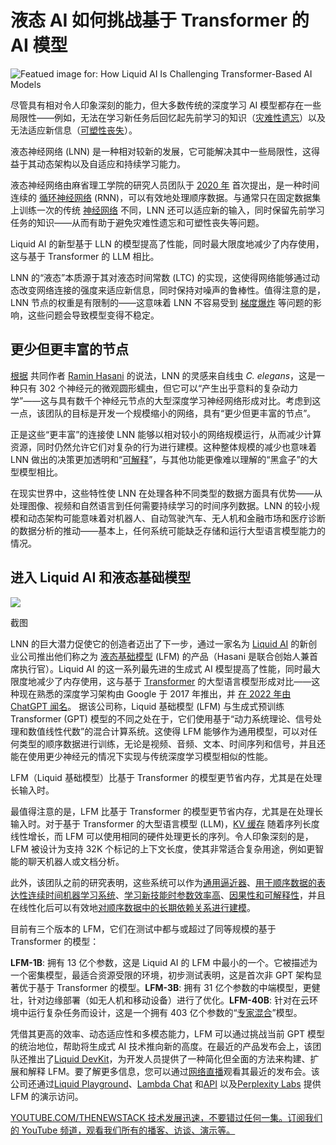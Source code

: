 # 液态 AI 如何挑战基于 Transformer 的 AI 模型

![Featued image for: How Liquid AI Is Challenging Transformer-Based AI Models](https://cdn.thenewstack.io/media/2024/11/957b21f0-susan-wilkinson-f14nh9w9woo-unsplashb-1024x576.jpg)

尽管具有相对令人印象深刻的能力，但大多数传统的深度学习 AI 模型都存在一些局限性——例如，无法在学习新任务后回忆起先前学习的知识（[灾难性遗忘](https://thenewstack.io/techniques-for-tackling-catastrophic-forgetting-in-ai-models/)）以及无法适应新信息（[可塑性丧失](https://thenewstack.io/how-to-increase-plasticity-in-llms-and-ai-applications/)）。

液态神经网络 (LNN) 是一种相对较新的发展，它可能解决其中一些局限性，这得益于其动态架构以及自适应和持续学习能力。

液态神经网络由麻省理工学院的研究人员团队于 [2020 年](https://news.mit.edu/2021/machine-learning-adapts-0128) 首次提出，是一种时间连续的 [循环神经网络](https://www.geeksforgeeks.org/introduction-to-recurrent-neural-network/) (RNN)，可以有效地处理顺序数据。与通常只在固定数据集上训练一次的传统 [神经网络](https://thenewstack.io/deep-learning-neural-networks-google-deep-dream/) 不同，LNN 还可以适应新的输入，同时保留先前学习任务的知识——从而有助于避免灾难性遗忘和可塑性丧失等问题。

Liquid AI 的新型基于 LLN 的模型提高了性能，同时最大限度地减少了内存使用，这与基于 Transformer 的 LLM 相比。

LNN 的“液态”本质源于其对液态时间常数 (LTC) 的实现，这使得网络能够通过动态改变网络连接的强度来适应新信息，同时保持对噪声的鲁棒性。值得注意的是，LNN 节点的权重是有限制的——这意味着 LNN 不容易受到 [梯度爆炸](https://machinelearningmastery.com/exploding-gradients-in-neural-networks/) 等问题的影响，这些问题会导致模型变得不稳定。

## 更少但更丰富的节点

[根据](https://news.mit.edu/2021/machine-learning-adapts-0128) 共同作者 [Ramin Hasani](https://www.linkedin.com/in/raminhasani/) 的说法，LNN 的灵感来自线虫 *C. elegans*，这是一种只有 302 个神经元的微观圆形蠕虫，但它可以“产生出乎意料的复杂动力学”——这与具有数千个神经元节点的大型深度学习神经网络形成对比。考虑到这一点，该团队的目标是开发一个规模缩小的网络，具有“更少但更丰富的节点”。

正是这些“更丰富”的连接使 LNN 能够以相对较小的网络规模运行，从而减少计算资源，同时仍然允许它们对复杂的行为进行建模。这种整体规模的减少也意味着 LNN 做出的决策更加透明和“[可解释](https://thenewstack.io/researchers-build-an-interpretable-ai-that-shows-how-it-thinks/)”，与其他功能更像难以理解的“黑盒子”的大型模型相比。

在现实世界中，这些特性使 LNN 在处理各种不同类型的数据方面具有优势——从处理图像、视频和自然语言到任何需要持续学习的时间序列数据。LNN 的较小规模和动态架构可能意味着对机器人、自动驾驶汽车、无人机和金融市场和医疗诊断的数据分析的推动——基本上，任何系统可能缺乏存储和运行大型语言模型能力的情况。

## 进入 Liquid AI 和液态基础模型

![](https://cdn.thenewstack.io/media/2024/10/3a6157d2-liquid-ai-lfm-launch.jpg)

截图

LNN 的巨大潜力促使它的创造者迈出了下一步，通过一家名为 [Liquid AI](https://www.liquid.ai/) 的新创业公司推出他们称之为 [液态基础模型](https://www.liquid.ai/liquid-foundation-models) (LFM) 的产品（Hasani 是联合创始人兼首席执行官）。Liquid AI 的这一系列最先进的生成式 AI 模型提高了性能，同时最大限度地减少了内存使用，这与基于 [Transformer](https://thenewstack.io/the-evolution-of-the-ai-stack-from-foundations-to-agents/) 的大型语言模型形成对比——这种现在熟悉的深度学习架构由 Google 于 2017 年推出，并 [在 2022 年由 ChatGPT 闻名](https://thenewstack.io/just-out-of-the-box-chatgpt-causing-waves-of-talk-concern/)。
据该公司称，Liquid 基础模型 (LFM) 与生成式预训练 Transformer (GPT) 模型的不同之处在于，它们使用基于“动力系统理论、信号处理和数值线性代数”的混合计算系统。这使得 LFM 能够作为通用模型，可以对任何类型的顺序数据进行训练，无论是视频、音频、文本、时间序列和信号，并且还能在使用更少神经元的情况下实现与传统深度学习模型相似的性能。

LFM（Liquid 基础模型）比基于 Transformer 的模型更节省内存，尤其是在处理长输入时。

最值得注意的是，LFM 比基于 Transformer 的模型更节省内存，尤其是在处理长输入时。对于基于 Transformer 的大型语言模型 (LLM)，[KV 缓存](https://thewhitebox.ai/kv-cache-chatgpts-memory/) 随着序列长度线性增长，而 LFM 可以使用相同的硬件处理更长的序列。令人印象深刻的是，LFM 被设计为支持 32K 个标记的上下文长度，使其非常适合复杂用途，例如更智能的聊天机器人或文档分析。

此外，该团队之前的研究表明，这些系统可以作为[通用逼近器](https://ojs.aaai.org/index.php/AAAI/article/view/16936/16743)、[用于顺序数据的表达性连续时间机器学习系统](https://ojs.aaai.org/index.php/AAAI/article/view/16936/16743)、[学习新技能时参数效率高](https://publik.tuwien.ac.at/files/publik_292280.pdf)、[因果性和可解释性](http://cap.csail.mit.edu/sites/default/files/research-pdfs/Robust%20flight%20navigation%20out%20of%20distribution%20with%20liquid%20neural%20networks.pdf)，并且在线性化后可以有效地[对顺序数据中的长期依赖关系进行建模](https://arxiv.org/abs/2209.12951)。

目前有三个版本的 LFM，它们在测试中都与或超过了同等规模的基于 Transformer 的模型：

**LFM-1B**: 拥有 13 亿个参数，这是 Liquid AI 的 LFM 中最小的一个。它被描述为一个密集模型，最适合资源受限的环境，初步测试表明，这是首次非 GPT 架构显著优于基于 Transformer 的模型。**LFM-3B**: 拥有 31 亿个参数的中端模型，更健壮，针对边缘部署（如无人机和移动设备）进行了优化。**LFM-40B**: 针对在云环境中运行复杂任务而设计，这是一个拥有 403 亿个参数的“[专家混合](https://www.datacamp.com/blog/mixture-of-experts-moe)”模型。

凭借其更高的效率、动态适应性和多模态能力，LFM 可以通过挑战当前 GPT 模型的统治地位，帮助将生成式 AI 技术推向新的高度。在最近的产品发布会上，该团队还推出了[Liquid DevKit](https://youtu.be/d19jhYtwgCA?si=4saIC_ZBlU_0T_fe&t=2148)，为开发人员提供了一种简化但全面的方法来构建、扩展和解释 LFM。要了解更多信息，您可以通过[网络直播](https://www.liquid.ai/oct-23rd-2024-live-stream)观看其最近的发布会。该公司还通过[Liquid Playground](https://playground.liquid.ai/login)、[Lambda Chat](https://lambda.chat/chatui/models/lfm-40b) 和[API](https://docs.lambdalabs.com/public-cloud/lambda-chat-api/#listing-models) 以及[Perplexity Labs](https://labs.perplexity.ai/) 提供 LFM 的演示访问。

[YOUTUBE.COM/THENEWSTACK
技术发展迅速，不要错过任何一集。订阅我们的 YouTube
频道，观看我们所有的播客、访谈、演示等。
](https://youtube.com/thenewstack?sub_confirmation=1)
